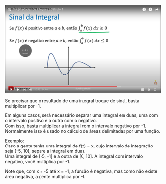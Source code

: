 ![sinalDaIntegral](https://github.com/joao-pedro-angelo/AventurasPi/blob/main/imgs/SinalDaIntegral.png)

Se precisar que o resultado de uma integral troque de sinal, basta multiplicar por -1.

Em alguns casos, será necessário separar uma integral em duas, uma com o intervalo positivo e a outra com o negativo.<br>
Com isso, basta multiplicar a integral com o intervalo negativo por -1.<br>
Normalmente isso é usado no cálculo de áreas delimitadas por uma função.

Exemplo:<br>
Caso a gente tenha uma integral de f(x) = x, cujo intervalo de integração seja [-5, 10], separe a integral em duas.<br>
Uma integral de [-5, -1] e a outra de [0, 10]. A integral com intervalo negativo, você multiplica por -1.

Note que, com x = -5 até x = -1, a função é negativa, mas como não existe área negativa, a gente multiplica por -1.
